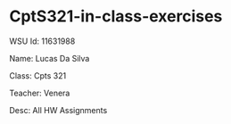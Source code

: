 # CptS321-in-class-exercises

WSU Id: 11631988

Name: Lucas Da Silva

Class: Cpts 321

Teacher: Venera

Desc: All HW Assignments
